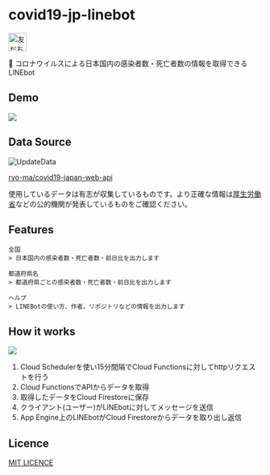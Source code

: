 # covid19-jp-linebot

<a href="https://lin.ee/5rrZ2Ur"><img src="https://scdn.line-apps.com/n/line_add_friends/btn/ja.png" alt="友だち追加" height="36" border="0"></a> 

🦠 コロナウイルスによる日本国内の感染者数・死亡者数の情報を取得できるLINEbot

## Demo

![](https://user-images.githubusercontent.com/34241526/79442825-03392780-8014-11ea-8541-0a6db3b427b3.png)

## Data Source 

![UpdateData](https://github.com/ryo-ma/covid19-japan-web-api/workflows/UpdateData/badge.svg)

[ryo-ma/covid19-japan-web-api](https://github.com/ryo-ma/covid19-japan-web-api)

使用しているデータは有志が収集しているものです。より正確な情報は[厚生労働省](https://www.mhlw.go.jp/stf/seisakunitsuite/bunya/0000164708_00001.html)などの公的機関が発表しているものをご確認ください。

## Features

```
全国
> 日本国内の感染者数・死亡者数・前日比を出力します

都道府県名
> 都道府県ごとの感染者数・死亡者数・前日比を出力します

ヘルプ
> LINEBotの使い方、作者、リポジトリなどの情報を出力します
```

## How it works

![](https://user-images.githubusercontent.com/34241526/80704962-83857f80-8b20-11ea-9aa3-245b6818011e.png)

1. Cloud Schedulerを使い15分間隔でCloud Functionsに対してhttpリクエストを行う
2. Cloud FunctionsでAPIからデータを取得
3. 取得したデータをCloud Firestoreに保存
4. クライアント(ユーザー)がLINEbotに対してメッセージを送信
5. App Engine上のLINEbotがCloud Firestoreからデータを取り出し返信

## Licence

[MIT LICENCE](https://github.com/miya/covid19-jp-linebot/blob/master/LICENSE) 
